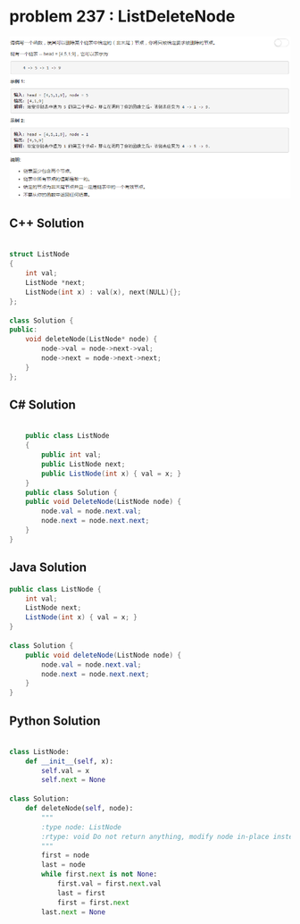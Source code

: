 
# problem 237 : ListDeleteNode

<img src="https://github.com/Peefy/PeefyLeetCode/blob/master/doc/201-300/237.ListDeleteNode/problem.png"/>

## C++ Solution

```c++

struct ListNode
{
    int val;
    ListNode *next;
    ListNode(int x) : val(x), next(NULL){};
};

class Solution {
public:
    void deleteNode(ListNode* node) {
        node->val = node->next->val;
        node->next = node->next->next;
    }
};

```

## C# Solution

```csharp

    public class ListNode
    {
        public int val;
        public ListNode next;
        public ListNode(int x) { val = x; }
    }
    public class Solution {
    public void DeleteNode(ListNode node) {
        node.val = node.next.val;
        node.next = node.next.next;
    }
}   

```

## Java Solution

```java
public class ListNode {
    int val;
    ListNode next;
    ListNode(int x) { val = x; }
}

class Solution {
    public void deleteNode(ListNode node) {
        node.val = node.next.val;
        node.next = node.next.next;
    }
}


```

## Python Solution

```python

class ListNode:
    def __init__(self, x):
        self.val = x
        self.next = None

class Solution:
    def deleteNode(self, node):
        """
        :type node: ListNode
        :rtype: void Do not return anything, modify node in-place instead.
        """
        first = node
        last = node
        while first.next is not None:
            first.val = first.next.val
            last = first
            first = first.next
        last.next = None

```




